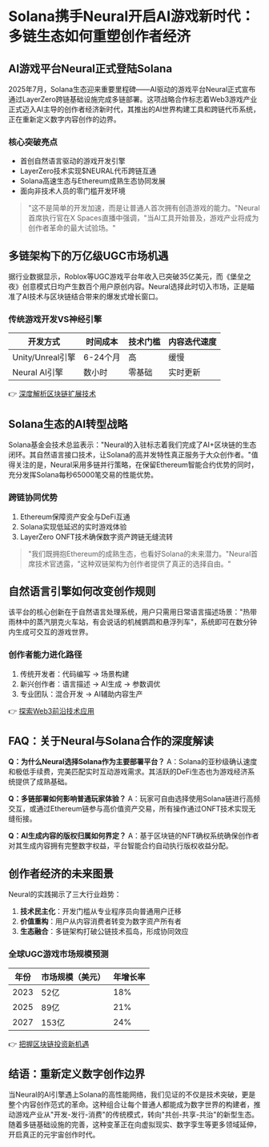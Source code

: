# Solana携手Neural开启AI游戏新时代：多链生态如何重塑创作者经济

## AI游戏平台Neural正式登陆Solana

2025年7月，Solana生态迎来重要里程碑——AI驱动的游戏平台Neural正式宣布通过LayerZero跨链基础设施完成多链部署。这项战略合作标志着Web3游戏产业正式迈入AI主导的创作者经济新时代，其推出的AI世界构建工具和跨链代币系统，正在重新定义数字内容创作的边界。

### 核心突破亮点
- 首创自然语言驱动的游戏开发引擎
- LayerZero技术实现$NEURAL代币跨链互通
- Solana高速生态与Ethereum成熟生态协同发展
- 面向非技术人员的零门槛开发环境

> "这不是简单的开发加速，而是让普通人首次拥有创造游戏的能力。"Neural首席执行官在X Spaces直播中强调，"当AI工具开始普及，游戏产业将成为创作者革命的最大试验场。"

## 多链架构下的万亿级UGC市场机遇

据行业数据显示，Roblox等UGC游戏平台年收入已突破35亿美元，而《堡垒之夜》创意模式日均产生数百个用户原创内容。Neural选择此时切入市场，正是瞄准了AI技术与区块链结合带来的爆发式增长窗口。

### 传统游戏开发VS神经引擎
| 开发方式          | 时间成本  | 技术门槛 | 内容迭代速度 |
|-------------------|-----------|----------|--------------|
| Unity/Unreal引擎  | 6-24个月  | 高       | 缓慢         |
| Neural AI引擎     | 数小时    | 零基础   | 实时更新     |

👉 [深度解析区块链扩展技术](https://bit.ly/okx_welcome)

## Solana生态的AI转型战略

Solana基金会技术总监表示："Neural的入驻标志着我们完成了AI+区块链的生态闭环。其自然语言接口技术，让Solana的高并发特性真正服务于大众创作者。"值得关注的是，Neural采用多链并行策略，在保留Ethereum智能合约优势的同时，充分发挥Solana每秒65000笔交易的性能优势。

### 跨链协同优势
1. Ethereum保障资产安全与DeFi互通
2. Solana实现低延迟的实时游戏体验
3. LayerZero ONFT技术确保数字资产跨链无缝流转

> "我们既拥抱Ethereum的成熟生态，也看好Solana的未来潜力。"Neural首席技术官透露，"这种双链架构为创作者提供了真正的选择自由。"

## 自然语言引擎如何改变创作规则

该平台的核心创新在于自然语言处理系统，用户只需用日常语言描述场景："热带雨林中的蒸汽朋克火车站，有会说话的机械鹦鹉和悬浮列车"，系统即可在数分钟内生成可交互的游戏世界。

### 创作者能力进化路径
1. 传统开发者：代码编写 → 场景构建
2. 新兴创作者：语言描述 → AI生成 → 参数调优
3. 专业团队：混合开发 → AI辅助内容生产

👉 [探索Web3前沿技术应用](https://bit.ly/okx_welcome)

## FAQ：关于Neural与Solana合作的深度解读

**Q：为什么Neural选择Solana作为主要部署平台？**
A：Solana的亚秒级确认速度和极低手续费，完美匹配实时互动游戏需求。其活跃的DeFi生态也为游戏经济系统提供了成熟基础。

**Q：多链部署如何影响普通玩家体验？**
A：玩家可自由选择使用Solana链进行高频交互，或通过Ethereum链参与高价值资产交易，所有操作通过ONFT技术实现无缝衔接。

**Q：AI生成内容的版权归属如何界定？**
A：基于区块链的NFT确权系统确保创作者对其生成内容拥有完整数字权益，平台智能合约自动执行版权收益分配。

## 创作者经济的未来图景

Neural的实践揭示了三大行业趋势：
1. **技术民主化**：开发门槛从专业程序员向普通用户迁移
2. **价值重构**：用户从内容消费者转变为数字资产所有者
3. **生态融合**：多链架构打破公链技术孤岛，形成协同效应

### 全球UGC游戏市场规模预测
| 年份  | 市场规模（美元） | 年增长率 |
|-------|------------------|----------|
| 2023  | 52亿             | 18%      |
| 2025  | 89亿             | 21%      |
| 2027  | 153亿            | 24%      |

👉 [把握区块链投资新机遇](https://bit.ly/okx_welcome)

## 结语：重新定义数字创作边界

当Neural的AI引擎遇上Solana的高性能网络，我们见证的不仅是技术突破，更是整个内容创作范式的革命。这种组合让每个普通人都能成为数字世界的构建者，推动游戏产业从"开发-发行-消费"的传统模式，转向"共创-共享-共治"的新型生态。随着多链基础设施的完善，这种变革正在向虚拟现实、数字孪生等更多领域延伸，开启真正的元宇宙创作时代。